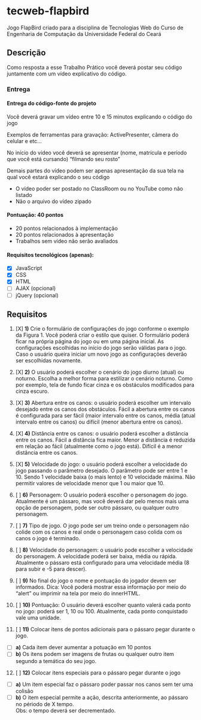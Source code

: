 # tecweb-flapbird
Jogo FlapBird criado para a disciplina de Tecnologias Web do Curso de Engenharia de Computação da Universidade Federal do Ceará

## Descrição
Como resposta a esse Trabalho Prático você deverá postar seu código juntamente com um vídeo explicativo do código.

### Entrega
#### Entrega do código-fonte do projeto 
Você deverá gravar um vídeo entre 10 e 15 minutos explicando o código do  jogo  

Exemplos de ferramentas para gravação: ActivePresenter, câmera do celular e etc…  

No início do vídeo você deverá se apresentar (nome, matrícula e período que você está cursando) “filmando seu rosto”  

Demais partes do vídeo podem ser apenas apresentação da sua tela na qual você estará explicando o seu código
 - O vídeo poder ser postado no ClassRoom  ou no YouTube como não listado 
 - Não o arquivo do vídeo zipado 

#### Pontuação: 40 pontos  
 - 20 pontos relacionados à implementação 
 - 20 pontos relacionados à apresentação
 - Trabalhos sem vídeo não serão avaliados 
 
#### Requisitos tecnológicos (apenas):  
 - [X] JavaScript
 - [X] CSS
 - [X] HTML
 - [ ] AJAX (opcional)
 - [ ] jQuery (opcional)

## Requisitos

1) [X] **1)** Crie o formulário de configurações do jogo conforme o exemplo da Figura 1. Você poderá criar o estilo que quiser. O formulário poderá ficar na própria página do jogo ou em uma página inicial. As configurações escolhidas no início do jogo serão válidas para o jogo. Caso o usuário queira iniciar um novo jogo as configurações deverão ser escolhidas novamente.

2) [X] **2)** O usuário poderá escolher o cenário do jogo diurno (atual) ou noturno. Escolha a melhor forma para estilizar o cenário noturno. Como por exemplo, tela de fundo ficar cinza e os obstáculos modificados para cinza escuro.

3) [X] **3)** Abertura entre os canos: o usuário poderá escolher um intervalo desejado entre os canos dos obstáculos. Fácil a abertura entre os canos é configurada para ser fácil (maior intervalo entre os canos, média (atual intervalo entre os canos) ou difícil (menor abertura entre os canos).

4) [X] **4)** Distância entre os canos: o usuário poderá escolher a distância entre os canos. Fácil a distância fica maior. Menor a distância é reduzida em relação ao fácil (atualmente como o jogo está). Difícil é a menor distância entre os canos.
 
5) [X] **5)** Velocidade do jogo: o usuário poderá escolher a velocidade do jogo passando o parâmetro desejado. O parâmetro pode ser entre 1 e 10. Sendo 1 velocidade baixa (o mais lento) e 10 velocidade máxima. Não permitir valores de velocidade menor que 1 ou maior que 10.

6) [ ] **6)** Personagem: O usuário poderá escolher o personagem do jogo. Atualmente é um pássaro, mas você deverá dar pelo menos mais uma opção de personagem, pode ser outro pássaro, ou qualquer outro personagem.

7) [ ] **7)** Tipo de jogo. O jogo pode ser um treino onde o personagem não colide com os canos e real onde o personagem caso colida com os canos o jogo é terminado.

8) [ ] **8)** Velocidade do personagem: o usuário pode escolher a velocidade do personagem. A velocidade poderá ser baixa, média ou rápida. Atualmente o pássaro está configurado para uma velocidade média (8 para subir e -5 para descer).

9) [ ] **9)** No final do jogo o nome e pontuação do jogador devem ser informados. Dica: Você poderá mostrar essa informação por meio do “alert” ou imprimir na tela por meio do innerHTML.

10) [ ] **10)** Pontuação: O usuário deverá escolher quanto valerá cada ponto no jogo: poderá ser 1, 10 ou 100. Atualmente, cada ponto conquistado vale uma unidade.

11) [ ] **11)** Colocar itens de pontos adicionais para o pássaro pegar durante o jogo.
   - [ ] **a)** Cada item dever aumentar a potuação em 10 pontos
   - [ ] **b)** Os itens podem ser imagens de frutas ou qualquer outro item segundo a
temática do seu jogo.

12) [ ] **12)** Colocar itens especiais para o pássaro pegar durante o jogo
   - [ ] **a)** Um item especial faz o pássaro poder passar nos canos sem ter uma colisão
   - [ ] **b)** O item especial permite a ação, descrita anteriormente, ao pássaro no périodo de
X tempo.   
     Obs: o tempo deverá ser decrementado.
